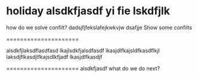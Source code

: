 holiday
alsdkfjasdf
yi fie
lskdfjlk
=====================


how do we solve confilt?
dadsjfjfekslafejkwkvjw
dsafjje
Show some confilts


=====================

alsdkfjlaksdflasdfasd
lkajlsdkfjalsdfasdf
lkasjdlfkajsldfkasdflkjl
laksdjflkasdjlfkajsdlkfjadf
lkasjdlfkasdjf






=====================
alsdkfjasdf
what do we do next?
